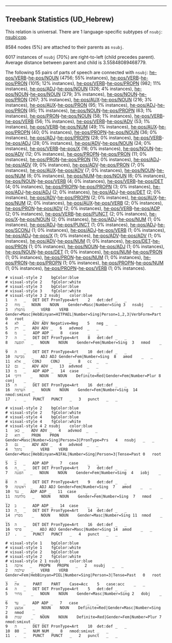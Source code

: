 

--------------------------------------------------------------------------------

## Treebank Statistics (UD_Hebrew)

This relation is universal.
There are 1 language-specific subtypes of `nsubj`: [nsubj:cop]().

8584 nodes (5%) are attached to their parents as `nsubj`.

6017 instances of `nsubj` (70%) are right-to-left (child precedes parent).
Average distance between parent and child is 3.55848089468779.

The following 55 pairs of parts of speech are connected with `nsubj`: [he-pos/VERB]()-[he-pos/NOUN]() (4756; 55% instances), [he-pos/VERB]()-[he-pos/PRON]() (1015; 12% instances), [he-pos/VERB]()-[he-pos/PROPN]() (982; 11% instances), [he-pos/ADJ]()-[he-pos/NOUN]() (326; 4% instances), [he-pos/NOUN]()-[he-pos/NOUN]() (279; 3% instances), [he-pos/NOUN]()-[he-pos/PRON]() (267; 3% instances), [he-pos/AUX]()-[he-pos/NOUN]() (216; 3% instances), [he-pos/AUX]()-[he-pos/PRON]() (95; 1% instances), [he-pos/ADJ]()-[he-pos/PRON]() (85; 1% instances), [he-pos/NOUN]()-[he-pos/PROPN]() (63; 1% instances), [he-pos/PRON]()-[he-pos/NOUN]() (58; 1% instances), [he-pos/VERB]()-[he-pos/VERB]() (56; 1% instances), [he-pos/VERB]()-[he-pos/ADV]() (53; 1% instances), [he-pos/VERB]()-[he-pos/NUM]() (49; 1% instances), [he-pos/AUX]()-[he-pos/PROPN]() (40; 0% instances), [he-pos/PROPN]()-[he-pos/NOUN]() (36; 0% instances), [he-pos/ADJ]()-[he-pos/PROPN]() (28; 0% instances), [he-pos/VERB]()-[he-pos/ADJ]() (28; 0% instances), [he-pos/ADV]()-[he-pos/NOUN]() (24; 0% instances), [he-pos/VERB]()-[he-pos/X]() (16; 0% instances), [he-pos/NOUN]()-[he-pos/ADV]() (12; 0% instances), [he-pos/PROPN]()-[he-pos/PRON]() (11; 0% instances), [he-pos/PRON]()-[he-pos/PRON]() (10; 0% instances), [he-pos/ADJ]()-[he-pos/ADV]() (9; 0% instances), [he-pos/ADV]()-[he-pos/PRON]() (7; 0% instances), [he-pos/AUX]()-[he-pos/ADV]() (7; 0% instances), [he-pos/NOUN]()-[he-pos/NUM]() (6; 0% instances), [he-pos/NUM]()-[he-pos/NOUN]() (6; 0% instances), [he-pos/NOUN]()-[he-pos/VERB]() (4; 0% instances), [he-pos/VERB]()-[he-pos/DET]() (4; 0% instances), [he-pos/PROPN]()-[he-pos/PROPN]() (3; 0% instances), [he-pos/ADJ]()-[he-pos/ADJ]() (2; 0% instances), [he-pos/ADJ]()-[he-pos/DET]() (2; 0% instances), [he-pos/ADV]()-[he-pos/PROPN]() (2; 0% instances), [he-pos/AUX]()-[he-pos/NUM]() (2; 0% instances), [he-pos/AUX]()-[he-pos/VERB]() (2; 0% instances), [he-pos/PRON]()-[he-pos/ADV]() (2; 0% instances), [he-pos/VERB]()-[he-pos/ADP]() (2; 0% instances), [he-pos/VERB]()-[he-pos/PUNCT]() (2; 0% instances), [he-pos/X]()-[he-pos/NOUN]() (2; 0% instances), [he-pos/ADJ]()-[he-pos/NUM]() (1; 0% instances), [he-pos/ADJ]()-[he-pos/PUNCT]() (1; 0% instances), [he-pos/ADJ]()-[he-pos/SCONJ]() (1; 0% instances), [he-pos/ADJ]()-[he-pos/VERB]() (1; 0% instances), [he-pos/ADJ]()-[he-pos/X]() (1; 0% instances), [he-pos/ADV]()-[he-pos/ADV]() (1; 0% instances), [he-pos/ADV]()-[he-pos/NUM]() (1; 0% instances), [he-pos/DET]()-[he-pos/PRON]() (1; 0% instances), [he-pos/NOUN]()-[he-pos/ADJ]() (1; 0% instances), [he-pos/NOUN]()-[he-pos/DET]() (1; 0% instances), [he-pos/NUM]()-[he-pos/PRON]() (1; 0% instances), [he-pos/PRON]()-[he-pos/NUM]() (1; 0% instances), [he-pos/PRON]()-[he-pos/PROPN]() (1; 0% instances), [he-pos/PROPN]()-[he-pos/NUM]() (1; 0% instances), [he-pos/PROPN]()-[he-pos/VERB]() (1; 0% instances).


~~~ conllu
# visual-style 2	bgColor:blue
# visual-style 2	fgColor:white
# visual-style 3	bgColor:blue
# visual-style 3	fgColor:white
# visual-style 3 2 nsubj	color:blue
1	ה	_	DET	DET	PronType=Art	2	det:def	_	_
2	מוח	_	NOUN	NOUN	Gender=Masc|Number=Sing	3	nsubj	_	_
3	מתפלץ	_	VERB	VERB	Gender=Masc|HebBinyan=HITPAEL|Number=Sing|Person=1,2,3|VerbForm=Part	0	root	_	_
4	לא	_	ADV	ADV	Negative=Neg	5	neg	_	_
5	רק	_	ADV	ADV	_	6	advmod	_	_
6	מ	_	ADP	ADP	_	8	case	_	_
7	ה	_	DET	DET	PronType=Art	8	det:def	_	_
8	תופעה	_	NOUN	NOUN	Gender=Fem|Number=Sing	3	nmod	_	_
9	ה	_	DET	DET	PronType=Art	10	det:def	_	_
10	מבישה	_	ADJ	ADJ	Gender=Fem|Number=Sing	8	amod	_	_
11	אלא	_	CONJ	CONJ	_	8	cc	_	_
12	גם	_	ADV	ADV	_	13	advmod	_	_
13	מ	_	ADP	ADP	_	14	case	_	_
14	דרכי	_	NOUN	NOUN	Definite=Red|Gender=Fem|Number=Plur	8	conj	_	_
15	ה	_	DET	DET	PronType=Art	16	det:def	_	_
16	הערמה	_	NOUN	NOUN	Gender=Fem|Number=Sing	14	nmod:smixut	_	_
17	.	_	PUNCT	PUNCT	_	3	punct	_	_

~~~


~~~ conllu
# visual-style 2	bgColor:blue
# visual-style 2	fgColor:white
# visual-style 4	bgColor:blue
# visual-style 4	fgColor:white
# visual-style 4 2 nsubj	color:blue
1	כאן	_	ADV	ADV	_	4	advmod	_	_
2	הוא	_	PRON	PRON	Gender=Masc|Number=Sing|Person=3|PronType=Prs	4	nsubj	_	_
3	גם	_	ADV	ADV	_	4	advmod	_	_
4	נתקל	_	VERB	VERB	Gender=Masc|HebBinyan=NIFAL|Number=Sing|Person=3|Tense=Past	0	root	_	_
5	ב	_	ADP	ADP	_	7	case	_	_
6	ה_	_	DET	DET	PronType=Art	7	det:def	_	_
7	הפגנה	_	NOUN	NOUN	Gender=Fem|Number=Sing	4	iobj	_	_
8	ה	_	DET	DET	PronType=Art	9	det:def	_	_
9	ראשונה	_	ADJ	ADJ	Gender=Fem|Number=Sing	7	amod	_	_
10	נגד	_	ADP	ADP	_	11	case	_	_
11	מלחמה	_	NOUN	NOUN	Gender=Fem|Number=Sing	7	nmod	_	_
12	ב	_	ADP	ADP	_	14	case	_	_
13	ה_	_	DET	DET	PronType=Art	14	det:def	_	_
14	מפרץ	_	NOUN	NOUN	Gender=Masc|Number=Sing	11	nmod	_	_
15	ה	_	DET	DET	PronType=Art	16	det:def	_	_
16	פרסי	_	ADJ	ADJ	Gender=Masc|Number=Sing	14	amod	_	_
17	.	_	PUNCT	PUNCT	_	4	punct	_	_

~~~


~~~ conllu
# visual-style 1	bgColor:blue
# visual-style 1	fgColor:white
# visual-style 2	bgColor:blue
# visual-style 2	fgColor:white
# visual-style 2 1 nsubj	color:blue
1	איובה	_	PROPN	PROPN	_	2	nsubj	_	_
2	שילמה	_	VERB	VERB	Gender=Fem|HebBinyan=PIEL|Number=Sing|Person=3|Tense=Past	0	root	_	_
3	את	_	PART	PART	Case=Acc	5	case:acc	_	_
4	ה	_	DET	DET	PronType=Art	5	det:def	_	_
5	מחיר	_	NOUN	NOUN	Gender=Masc|Number=Sing	2	dobj	_	_
6	עד	_	ADP	ADP	_	7	case	_	_
7	אמצע	_	NOUN	NOUN	Definite=Red|Gender=Masc|Number=Sing	2	nmod	_	_
8	שנות	_	NOUN	NOUN	Definite=Red|Gender=Fem|Number=Plur	7	nmod:smixut	_	_
9	ה	_	DET	DET	PronType=Art	10	det:def	_	_
10	80	_	NUM	NUM	_	8	nmod:smixut	_	_
11	.	_	PUNCT	PUNCT	_	2	punct	_	_

~~~


